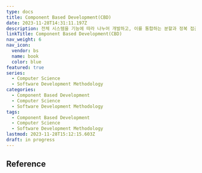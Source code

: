 ```yaml
---
type: docs
title: Component Based Development(CBD)
date: 2023-11-28T14:31:11.197Z
description: 전체 시스템을 기능에 따라 나누어 개발하고, 이를 통합하는 분할과 정복 접근 방식의 방법론
linkTitle: Component Based Development(CBD)
nav_weight: 6
nav_icon:
  vendor: bs
  name: book
  color: blue
featured: true
series:
  - Computer Science
  - Software Development Methodology
categories:
  - Component Based Development
  - Computer Science
  - Software Development Methodology
tags:
  - Component Based Development
  - Computer Science
  - Software Development Methodology
lastmod: 2023-11-28T15:12:15.603Z
draft: in progress
---
```


## Reference
